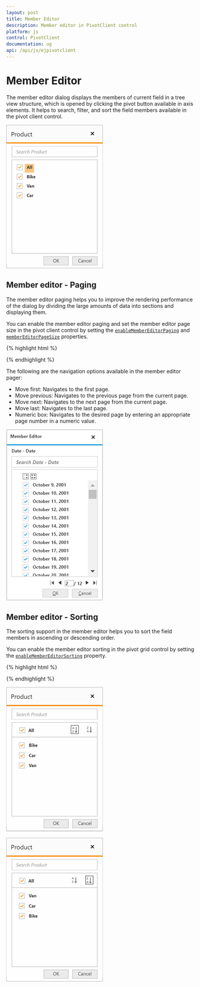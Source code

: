 ```yaml
---
layout: post
title: Member Editor
description: Member editor in PivotClient control
platform: js
control: PivotClient
documentation: ug
api: /api/js/ejpivotclient
---
```


# Member Editor

The member editor dialog displays the members of current field in a tree view structure, which is opened by clicking the pivot button available in axis elements. It helps to search, filter, and sort the field members available in the pivot client control.

![Member editor in pivot client control](Member_Editor_images/member_editor.png)

## Member editor - Paging

The member editor paging helps you to improve the rendering performance of the dialog by dividing the large amounts of data into sections and displaying them.

You can enable the member editor paging and set the member editor page size in the pivot client control by setting the [`enableMemberEditorPaging`](/api/js/ejpivotclient#members:enablemembereditorpaging) and [`memberEditorPageSize`](/api/js/ejpivotclient#members:membereditorpagesize) properties.

{% highlight html %}

<div id="PivotClient1"></div>
<script>
    $("#PivotClient1").ejPivotClient({
        //...
        enableMemberEditorPaging : true,
        memberEditorPageSize : 100
    });
</script>

{% endhighlight %}

The following are the navigation options available in the member editor pager:

* Move first: Navigates to the first page.
* Move previous: Navigates to the previous page from the current page.
* Move next: Navigates to the next page from the current page.
* Move last: Navigates to the last page.
* Numeric box: Navigates to the desired page by entering an appropriate page number in a numeric value.


![Paging in member editor](Member_Editor_images/member_editor_paging.png)

## Member editor - Sorting

The sorting support in the member editor helps you to sort the field members in ascending or descending order.

You can enable the member editor sorting in the pivot grid control by setting the [`enableMemberEditorSorting`](/api/js/ejpivotclient#members:enablemembereditorsorting) property.

{% highlight html %}

<div id="PivotClient1"></div>
<script>
    $("#PivotClient1").ejPivotClient({
        //...
        enableMemberEditorSorting : true
    });
</script>

{% endhighlight %}

![Field members sorted in ascending order](Member_Editor_images/member_editor_sorting_ascending.png)

![Field members sorted in descending order](Member_Editor_images/member_editor_sorting_descending.png)